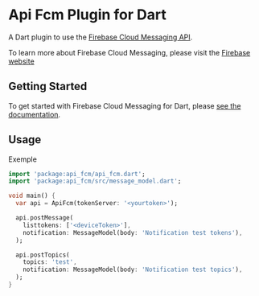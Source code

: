 # Api Fcm Plugin for Dart

A Dart plugin to use the [Firebase Cloud Messaging API](https://firebase.google.com/docs/cloud-messaging).

To learn more about Firebase Cloud Messaging, please visit the [Firebase website](https://firebase.google.com/products/cloud-messaging)

## Getting Started

To get started with Firebase Cloud Messaging for Dart, please [see the documentation](https://firebase.flutter.dev/docs/messaging/overview).

## Usage

Exemple

```dart
import 'package:api_fcm/api_fcm.dart';
import 'package:api_fcm/src/message_model.dart';

void main() {
  var api = ApiFcm(tokenServer: '<yourtoken>');

  api.postMessage(
    listtokens: ['<deviceToken>'],
    notification: MessageModel(body: 'Notification test tokens'),
  );

  api.postTopics(
    topics: 'test',
    notification: MessageModel(body: 'Notification test topics'),
  );
}


```
